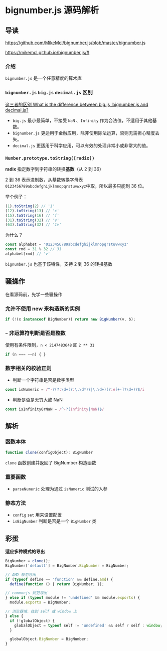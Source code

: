 # bignumber.js 源码解析

## 导读

https://github.com/MikeMcl/bignumber.js/blob/master/bignumber.js

https://mikemcl.github.io/bignumber.js/#

### 介绍

`bignumber.js` 是一个任意精度的算术库



### `bignumber.js` `big.js` `decimal.js` 区别

[这三者的区别 What is the difference between big.js, bignumber.js and decimal.js?](https://github.com/MikeMcl/big.js/wiki)



- `big.js` 最小最简单，不接受 `NaN` 、`Infinity` 作为合法值，不适用于其他基数。
- `bignumber.js` 更适用于金融应用，除非使用除法运算，否则无需担心精度丢失。
- `decimal.js` 更适用于科学应用，可以有效的处理非常小或非常大的值。



### `Number.prototype.toString([radix])`

**radix** 指定数字到字符串的转换**基数**（从 2 到 36）

2 到 36 表示进制数，从基数转换字母表 `0123456789abcdefghijklmnopqrstuvwxyz`中取，所以最多只能到 36 位。

举个例子：

```js
(1).toString(2) // '1'
(12).toString(13) // 'c'
(15).toString(16) // 'f'
(31).toString(32) // 'v'
(63).toString(32) // '1v'
```

为什么？

```js
const alphabet = '0123456789abcdefghijklmnopqrstuvwxyz'
const rmd = 31 % 32 // 31
alphabet[rmd] // 'v'
```

`bignumber.js` 也基于该特性，支持 2 到 36 的转换基数



## 骚操作

在看源码前，先学一些骚操作



### 允许不使用 new 来构造新的实例

```js
if (!(x instanceof BigNumber)) return new BigNumber(v, b);
```



### `~` 非运算符判断是否是整数

使用有条件限制，`n < 2147483648` 即 `2 ** 31`

```js
if (n === ~~n) { }
```


### 数字相关的校验正则

- 判断一个字符串是否是数字类型

```js
const isNumeric = /^-?(?:\d+(?:\.\d*)?|\.\d+)(?:e[+-]?\d+)?$/i
```

- 判断是否是无穷大或 NaN

```js
const isInfinityOrNaN = /^-?(Infinity|NaN)$/
```





## 解析

### 函数本体

```ts
function clone(configObject): BigNumber
```

`clone` 函数创建并返回了 BigNumber 构造函数



### 重要函数

- `parseNumeric` 处理为通过 `isNumeric` 测试的入参

### 静态方法

- `config` `set` 用来设置配置
- `isBigNumber` 判断是否是一个 `BigNumber` 类





## 彩蛋

**适应多种模式的导出**

```js
BigNumber = clone();
BigNumber['default'] = BigNumber.BigNumber = BigNumber;

// AMD 规范导出
if (typeof define == 'function' && define.amd) {
  define(function () { return BigNumber; });

// commonjs 规范导出
} else if (typeof module != 'undefined' && module.exports) {
  module.exports = BigNumber;

// 浏览器端，挂到 self 或 window 上
} else {
  if (!globalObject) {
    globalObject = typeof self != 'undefined' && self ? self : window;
  }

  globalObject.BigNumber = BigNumber;
}
```


